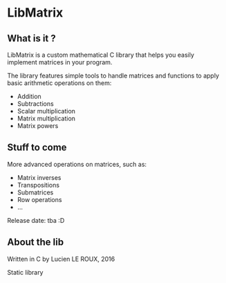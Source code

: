 # LibMatrix

## What is it ?

LibMatrix is a custom mathematical C library that helps you easily implement matrices in your program.

The library features simple tools to handle matrices and functions to apply basic arithmetic operations on them:
* Addition
* Subtractions
* Scalar multiplication
* Matrix multiplication
* Matrix powers

## Stuff to come

More advanced operations on matrices, such as:
* Matrix inverses
* Transpositions
* Submatrices
* Row operations
* ...

Release date: tba :D

## About the lib

Written in C by Lucien LE ROUX, 2016

Static library

